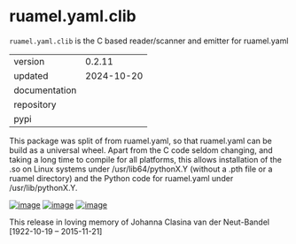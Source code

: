 
# ruamel.yaml.clib

`ruamel.yaml.clib` is the C based reader/scanner and emitter for ruamel.yaml

<table class="docutils">
  <tr>
    <td>version</td>
    <td>0.2.11</td>
  </tr>
  <tr>
    <td>updated</td>
    <td>2024-10-20</td>
  </tr>
  <tr>
    <td>documentation</td>
    <td><https://yaml.dev/doc/ruamel.yaml.clib></td>
  </tr>
  <tr>
    <td>repository</td>
    <td><https://sourceforge.net/projects/ruamel-yaml-clib/></td>
  </tr>
  <tr>
    <td>pypi</td>
    <td><https://pypi.org/project/ruamel.yaml.clib/></td>
  </tr>
</table>


This package was split of from ruamel.yaml, so that ruamel.yaml can be
build as a universal wheel. Apart from the C code seldom changing, and
taking a long time to compile for all platforms, this allows
installation of the .so on Linux systems under /usr/lib64/pythonX.Y
(without a .pth file or a ruamel directory) and the Python code for
ruamel.yaml under /usr/lib/pythonX.Y.

[![image](https://bestpractices.coreinfrastructure.org/projects/1128/badge)](https://bestpractices.coreinfrastructure.org/projects/1128)
[![image](https://sourceforge.net/p/ruamel-yaml-clib/code/ci/default/tree/_doc/_static/license.svg?format=raw)](https://opensource.org/licenses/MIT)
[![image](https://sourceforge.net/p/ruamel-yaml-clib/code/ci/default/tree/_doc/_static/pypi.svg?format=raw)](https://pypi.org/project/ruamel.yaml.clib/)

This release in loving memory of Johanna Clasina van der Neut-Bandel
\[1922-10-19 &ndash; 2015-11-21\]
